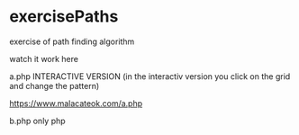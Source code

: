 # exercisePaths

exercise of path finding algorithm

watch it work here

a.php 
INTERACTIVE VERSION
(in the interactiv version you click on the grid and change the pattern)

https://www.malacateok.com/a.php

b.php
only php
